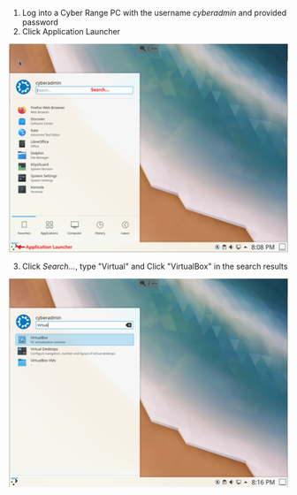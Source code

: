 1. Log into a Cyber Range PC with the username *cyberadmin* and provided password
2. Click Application Launcher 

<img src="imgs/KubuntuScreen.PNG">

3. Click *Search...*, type "Virtual" and Click "VirtualBox" in the search results

<img src="imgs/KubuntuSearch.PNG">
